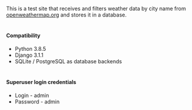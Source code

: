 This is a test site that receives and filters weather data by city name from [openweathermap.org](http://openweathermap.org/) and stores it in a database.
#
#### Compatibility
* Python 3.8.5
* Django 3.1.1
* SQLite / PostgreSQL as database backends
#
#### Superuser login credentials
* Login - admin
* Password - admin
